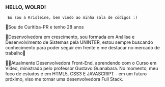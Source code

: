 ### HELLO, WOLRD!

	 Eu sou a Krisleine, bem vindo ao minha sala de códigos :)
📍Sou de Curitiba-PR e tenho 28 anos

🚀Desenvolvedora em crescimento, sou formada em Análise e Desenvolvimento de Sistemas pela UNINTER, estou sempre buscando conhecimento para poder seguir em frente e me destacar no mercado de trabalho🚀

👩‍💻Atualmente Desenvolvedora Front-End, aprendendo com o Curso em Vídeo, ministrado pelo professor Gustavo Guanabara. No momento, meu foco de estudos é em HTML5, CSS3 E JAVASCRIPT - em um futuro próximo, viso me tornar uma desenvolvedora Full Stack. 
